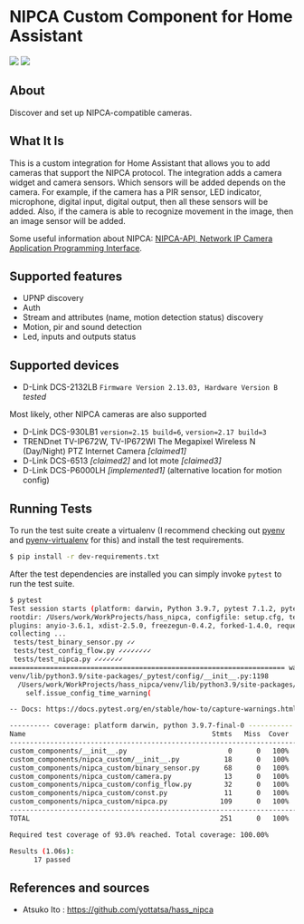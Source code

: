 # NIPCA Custom Component for Home Assistant

[![](https://img.shields.io/github/license/uncle-yura/nipca_custom?style=for-the-badge)](LICENSE)
[![](https://img.shields.io/github/workflow/status/uncle-yura/nipca_custom/Python%20package?style=for-the-badge)](https://github.com/uncle-yura/nipca_custom/actions)

## About

Discover and set up NIPCA-compatible cameras.

## What It Is

This is a custom integration for Home Assistant that allows you to add cameras that support the NIPCA protocol. The integration adds a camera widget and camera sensors. Which sensors will be added depends on the camera. For example, if the camera has a PIR sensor, LED indicator, microphone, digital input, digital output, then all these sensors will be added. Also, if the camera is able to recognize movement in the image, then an image sensor will be added.

Some useful information about NIPCA: [NIPCA-API, Network IP Camera Application Programming Interface](http://gurau-audibert.hd.free.fr/josdblog/wp-content/uploads/2013/09/CGI_2121.pdf).

## Supported features

* UPNP discovery
* Auth
* Stream and attributes (name, motion detection status) discovery
* Motion, pir and sound detection
* Led, inputs and outputs status

## Supported devices

* D-Link DCS-2132LB `Firmware Version 2.13.03, Hardware Version B` *tested*

Most likely, other NIPСA cameras are also supported
* D-Link DCS-930LB1 `version=2.15 build=6`, `version=2.17 build=3`
* TRENDnet TV-IP672W, TV-IP672WI The Megapixel Wireless N (Day/Night) PTZ Internet Camera *[claimed1]*
* D-Link DCS-6513 *[claimed2]* and lot mote *[claimed3]*
* D-Link DCS-P6000LH *[implemented1]* (alternative location for motion config)

## Running Tests

To run the test suite create a virtualenv (I recommend checking out [pyenv](https://github.com/pyenv/pyenv) and [pyenv-virtualenv](https://github.com/pyenv/pyenv-virtualenv) for this) and install the test requirements.

```bash
$ pip install -r dev-requirements.txt
```

After the test dependencies are installed you can simply invoke `pytest` to run
the test suite.

```bash
$ pytest
Test session starts (platform: darwin, Python 3.9.7, pytest 7.1.2, pytest-sugar 0.9.5)
rootdir: /Users/work/WorkProjects/hass_nipca, configfile: setup.cfg, testpaths: tests
plugins: anyio-3.6.1, xdist-2.5.0, freezegun-0.4.2, forked-1.4.0, requests-mock-1.9.2, homeassistant-custom-component-0.11.2, sugar-0.9.5, timeout-2.1.0, test-groups-1.0.3, respx-0.19.2, aiohttp-0.3.0, socket-0.5.1, cov-3.0.0, httpx-0.21.0
collecting ... 
 tests/test_binary_sensor.py ✓✓                                                                                                             12% █▎        
 tests/test_config_flow.py ✓✓✓✓✓✓✓✓                                                                                                         59% █████▉    
 tests/test_nipca.py ✓✓✓✓✓✓✓                                                                                                               100% ██████████
==================================================================== warnings summary ====================================================================
venv/lib/python3.9/site-packages/_pytest/config/__init__.py:1198
  /Users/work/WorkProjects/hass_nipca/venv/lib/python3.9/site-packages/_pytest/config/__init__.py:1198: PytestRemovedIn8Warning: The --strict option is deprecated, use --strict-markers instead.
    self.issue_config_time_warning(

-- Docs: https://docs.pytest.org/en/stable/how-to/capture-warnings.html

---------- coverage: platform darwin, python 3.9.7-final-0 -----------
Name                                              Stmts   Miss  Cover   Missing
-------------------------------------------------------------------------------
custom_components/__init__.py                         0      0   100%
custom_components/nipca_custom/__init__.py           18      0   100%
custom_components/nipca_custom/binary_sensor.py      68      0   100%
custom_components/nipca_custom/camera.py             13      0   100%
custom_components/nipca_custom/config_flow.py        32      0   100%
custom_components/nipca_custom/const.py              11      0   100%
custom_components/nipca_custom/nipca.py             109      0   100%
-------------------------------------------------------------------------------
TOTAL                                               251      0   100%

Required test coverage of 93.0% reached. Total coverage: 100.00%

Results (1.06s):
      17 passed
```

## References and sources

* Atsuko Ito : <https://github.com/yottatsa/hass_nipca>